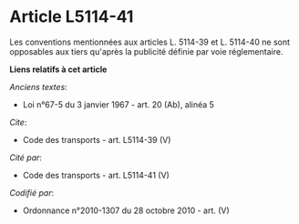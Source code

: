 # Article L5114-41

Les conventions mentionnées aux articles L. 5114-39 et L. 5114-40 ne sont opposables aux tiers qu'après la publicité définie
par voie réglementaire.

**Liens relatifs à cet article**

_Anciens textes_:

  - Loi n°67-5 du 3 janvier 1967 - art. 20 (Ab), alinéa 5

_Cite_:

  - Code des transports - art. L5114-39 (V)

_Cité par_:

  - Code des transports - art. L5114-41 (V)

_Codifié par_:

  - Ordonnance n°2010-1307 du 28 octobre 2010 - art. (V)
